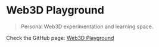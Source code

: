 # Web3D Playground

> Personal Web3D experimentation and learning space.

Check the GitHub page: [Web3D Playground](https://rarioj.github.io/web3d-playground/)

